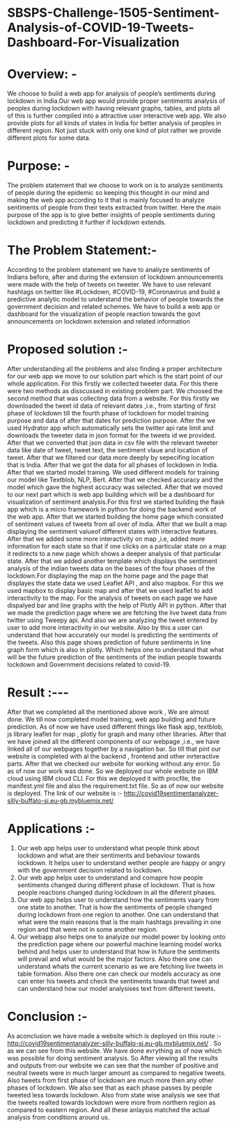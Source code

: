 # SBSPS-Challenge-1505-Sentiment-Analysis-of-COVID-19-Tweets-Dashboard-For-Visualization

# Overview: -
We choose to build a web app for analysis of people’s sentiments during lockdown in India.Our web app would provide proper sentiments analysis of peoples during lockdown with having relevant graphs, tables, and plots all of this is further compiled into a attractive user interactive web app. We also provide plots for all kinds of states in India for better analysis of peoples in different region. Not just stuck with only one kind of plot rather we provide different plots for some data.


# Purpose: - 
The problem statement that we choose to work on is to analyze sentiments of people during the epidemic so keeping this thought in our mind and making the web app according to it that is mainly focused to analyze sentiments of people from their texts extracted from twitter. Here the main purpose of the app is to give better insights of people sentiments during lockdown and predicting it further if lockdown extends. 

# The Problem Statement:-
According to the problem statement we have to analiyze sentiments of Indians before, after and during  the extension of lockdown announcements were made with the help of tweets on tweeter. We have to use relevant hashtags on twitter like #Lockdown, #COVID-19, #Coronavirus and build a predictive analytic model to understand the behavior of people towards the government decision and related schemes. We have to build a web app or dashboard for the visualization of people reaction towards the govt announcements on lockdown extension and related information

#  Proposed solution  :-  
After understanding all the problems and also finding a proper architecture for our web app we move to our solution part which is the start point of our whole application. For this firstly we collected tweeter data. For this there were two methods as disscussed in existing problem part. We choosed the second method that was collecting data from a website. For this firstly we downloaded the tweet id data of relevant dates ,i.e., from starting of first phase of lockdown till the fourth phase of lockdown for model training purpose and data of after that dates for prediction purpose. After the we used Hydrator app which automatically sets the twitter api rate limit and downloads the tweeter data in json format for the tweets id we provided. After that we converted that json data in csv file with the relevant tweeter data like date of tweet, tweet text, the sentiment vlaue and location of tweet. After that we filtered our data more deeply by sepecifing location that is India. After that we got the data for all phases of lockdown in India. After that we started model training. We used different models for training our model like Textblob, NLP, Bert. After that we checked accuracy and the model which gave the highest accuracy was selected. After that we moved to our next part which is web app building which will be a dashboard for visualization of sentiment analysis.For this first we started building the flask app which is a micro framework in python for doing the backend work of the web app. After that we started building the home page which consisted of sentiment values of tweets from all over of india. After that we built a map displaying the sentiment valueof different states with interactive features. After that we added some more interactivity on map ,i.e, added more information for each state so that if one clicks on a particular state on a map it redirects to a new page which shows a deeper analysis of that particular state. After that we added another template which displays the sentiment analysis of the indian tweets data on the bases of the four phases of the lockdown.For displaying the map on the home page and the page that displayes the state data we used Leaflet API , and also mapbox. For this we used mapbox to display basic map and after that we used leaflet to add interactivity to the map. For the analysis of tweets on each page we have dispalyed bar and line graphs with the help of  Plotly API in python. After that we made the prediction page where we are fetching the live tweet data from twitter using Tweepy api. And also we are analyzing the tweet entered by user to add more interactivity in our website. Also by this a user can understand that how accurately our model is predicting the sentiments of the tweets. Also this page shows prediction of future sentiments in line graph form which is also in plotly. Which helps one to understand that what will be the future prediction of the sentiments of the indian people towards lockdown and Government decisions related to covid-19.


# Result :---  
After that we completed all the mentioned above work , We are almost done. We till now completed model training, web app building and future prediction. As of now we have used different things like flask app, textblob, js library leaflet for map , plotly for graph and many other libraries. After that we have joined all the different components of our webpage ,i.e., we have linked all of our webpages together by a navigation bar. So till that pint our website is completed with al the backend , frontend and other inrteractive parts. After that we checked our website for working without any error. So as of now our work was done. So we deployed our whole website on IBM cloud using IBM cloud CLI. For this we deployed it with procfile, the manifest.yml file and also the requirement.txt file. So as of now our website is deployed. The link of our website is :-  http://covid19sentimentanalyzer-silly-buffalo-si.eu-gb.mybluemix.net/             

# Applications :-
 1. Our web app helps user to understand what people think about lockdown and what are their sentiments and behaviour towards lockdown. It helps user to understand wether people are happy or angry with the government decision related to lockdown. 
2. Our web app helps user to understand and comapre how people sentiments changed during different phase of lockdown. That is how people reactions changed during lockdown in all the diferent phases.
3. Our web app helps user to understand how the sentiments vaary from one state to another. That is how the sentiments of people changed during lockdown from one region to another. One can understand that what were the main reasons that is the main hashtags prevailing in one region and that were not in some another region.
4. Our webapp also helps one to analyize our model power by looking onto the prediction page where our powerful machine learning model works behind and helps user to understand that how in future the sentiments will prevail and what would be the major factors. Also there one can understand  whats the current scenario as we are fetching live tweets in table formation. Also there one can check our models accuracy as one can enter his tweets and check the sentiments towards that tweet and can understand how our model analysises text from different tweets.


# Conclusion :-
As aconclusion we have made a website which is deployed on this route :- http://covid19sentimentanalyzer-silly-buffalo-si.eu-gb.mybluemix.net/     . So as we can see from this website. We have done evrything as of now which was possible for doing sentiment analysis. So After viewing all the results and outputs from our website we can see that the number of positive and neutral tweets were in much larger amount as compared to negative tweets. Also tweets from first phase of lockdown are much more then any other phases of lockdown. We also see that as each phase passes by people tweeted less towards lockdown. Also from state wise analysis we see that the tweets realted towards lockdown were more from northern region as compared to eastern region. And all these anlaysis matched  the actual analysis from conditions around us. 
